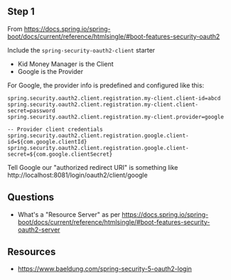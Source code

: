 
## Step 1

From https://docs.spring.io/spring-boot/docs/current/reference/htmlsingle/#boot-features-security-oauth2

Include the `spring-security-oauth2-client` starter

* Kid Money Manager is the Client
* Google is the Provider

For Google, the provider info is predefined and configured like this:

```
spring.security.oauth2.client.registration.my-client.client-id=abcd
spring.security.oauth2.client.registration.my-client.client-secret=password
spring.security.oauth2.client.registration.my-client.provider=google

-- Provider client credentials
spring.security.oauth2.client.registration.google.client-id=${com.google.clientId}
spring.security.oauth2.client.registration.google.client-secret=${com.google.clientSecret}
```

Tell Google our "authorized redirect URI" is something like http://localhost:8081/login/oauth2/client/google

## Questions

* What's a "Resource Server" as per https://docs.spring.io/spring-boot/docs/current/reference/htmlsingle/#boot-features-security-oauth2-server


## Resources

* https://www.baeldung.com/spring-security-5-oauth2-login
